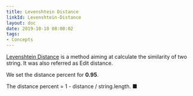 ```yaml
---
title: Levenshtein Distance
linkId: Levenshtein-Distance
layout: doc
date: 2019-10-10 08:00:02
tags: 
- Concepts
---
```


[Levenshtein Distance](https://en.wikipedia.org/wiki/Levenshtein_distance) is a method aiming at calculate the similarity of two string. It was also referred as Edit distance.  

We set the distance percent for **0.95**.

The distance percent = 1 - distance / string.length. ■